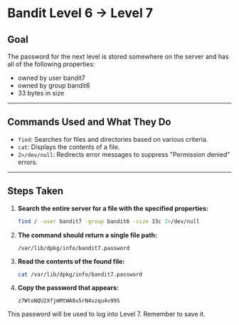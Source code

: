 # Bandit Level 6 → Level 7
## Goal
The password for the next level is stored somewhere on the server and has all of the following properties:
- owned by user bandit7
- owned by group bandit6
- 33 bytes in size
---
## Commands Used and What They Do
- `find`: Searches for files and directories based on various criteria.
- `cat`: Displays the contents of a file.
- `2>/dev/null`: Redirects error messages to suppress "Permission denied" errors.
---
## Steps Taken
1. **Search the entire server for a file with the specified properties:**
   ```bash
   find / -user bandit7 -group bandit6 -size 33c 2>/dev/null
   ```

2. **The command should return a single file path:**
   ```
   /var/lib/dpkg/info/bandit7.password
   ```

3. **Read the contents of the found file:**
   ```bash
   cat /var/lib/dpkg/info/bandit7.password
   ```

4. **Copy the password that appears:**
   ```
   z7WtoNQU2XfjmMtWA8u5rN4vzqu4v99S
   ```

This password will be used to log into Level 7. Remember to save it.

